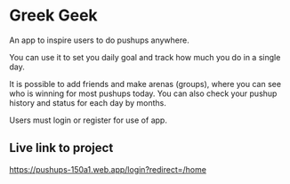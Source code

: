 # Greek Geek

An app to inspire users to do pushups anywhere.

You can use it to set you daily goal and track how much you do in a single day.

It is possible to add friends and make arenas (groups), where you can see who is winning for most pushups today. You can also check your pushup history and status for each day by months.

Users must login or register for use of app.

## Live link to project

https://pushups-150a1.web.app/login?redirect=/home
